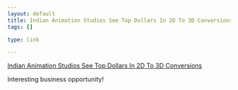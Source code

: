 ```yaml
--- 
layout: default
title: Indian Animation Studios See Top Dollars In 2D To 3D Conversions
tags: []

type: link

---
```

<a href="http://www.contentsutra.com/entry/419-indian-animation-studios-see-top-dollars-in-2d-to-3d-conversions/">Indian Animation Studios See Top Dollars In 2D To 3D Conversions</a>

Interesting business opportunity!

